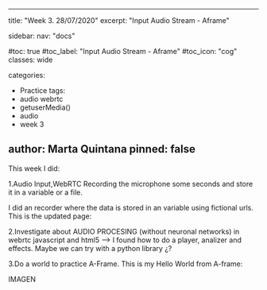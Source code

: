 
---
title: "Week 3.  28/07/2020"
excerpt: "Input Audio Stream - Aframe"

sidebar:
  nav: "docs"

#toc: true
#toc_label: "Input Audio Stream - Aframe"
#toc_icon: "cog"
classes: wide

categories:
- Practice
tags:
- audio webrtc
- getuserMedia()
- audio
- week 3

author: Marta Quintana
pinned: false
---

This week I did: 

1.Audio Input,WebRTC Recording the microphone some seconds and store it in a variable or a file.

I did an recorder where the data is stored in an variable using fictional urls. This is the updated page: 



2.Investigate about AUDIO PROCESING (without neuronal networks) in webrtc javascript and html5 --> I found how to do a player, analizer and effects. Maybe we can try with a python library ¿?

3.Do a world to practice A-Frame. This is my Hello World from A-frame: 
  
  
  IMAGEN
